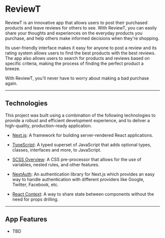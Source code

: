 # ReviewT

ReviewT is an innovative app that allows users to post their purchased products and leave reviews for others to see. With ReviewT, you can easily share your thoughts and experiences on the everyday products you purchase, and help others make informed decisions when they're shopping.

Its user-friendly interface makes it easy for anyone to post a review and its rating system allows users to find the best products with the best reviews. The app also allows users to search for products and reviews based on specific criteria, making the process of finding the perfect product a breeze.

With ReviewT, you'll never have to worry about making a bad purchase again.

<hr>

## Technologies

This project was built using a combination of the following technologies to provide a robust and efficient development experience, and to deliver a high-quality, production-ready application.

- [Next.js](https://nextjs.org/): A framework for building server-rendered React applications.

- [TypeScript](https://www.typescriptlang.org/): A typed superset of JavaScript that adds optional types, classes, interfaces and more, to JavaScript.

- [SCSS Overview](https://sass-lang.com/documentation/syntax): A CSS pre-processor that allows for the use of variables, nested rules, and other features.

- [NextAuth](https://next-auth.js.org/getting-started/example): An authentication library for Next.js which provides an easy way to handle authentication with different providers like Google, Twitter, Facebook, etc.

- [React Context](https://reactjs.org/docs/context.html): A way to share state between components without the need for props drilling.

<hr>

## App Features

- TBD
